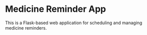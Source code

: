 # Medicine Reminder App

This is a Flask-based web application for scheduling and managing medicine reminders.